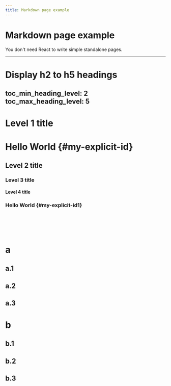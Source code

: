 ```yaml
---
title: Markdown page example
---
```


# Markdown page example

You don't need React to write simple standalone pages.

---
# Display h2 to h5 headings
toc_min_heading_level: 2
toc_max_heading_level: 5
---
# Level 1 title 
# Hello World {#my-explicit-id}

## Level 2 title

### Level 3 title

#### Level 4 title

### Hello World {#my-explicit-id1}

# &nbsp;
# a
## a.1
## a.2
## a.3
# b
## b.1
## b.2
## b.3